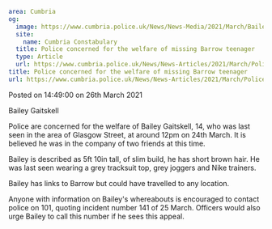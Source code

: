 ```yaml
area: Cumbria
og:
  image: https://www.cumbria.police.uk/News/News-Media/2021/March/Bailey-Gaitskelljpg.jpg
  site:
    name: Cumbria Constabulary
  title: Police concerned for the welfare of missing Barrow teenager
  type: Article
  url: https://www.cumbria.police.uk/News/News-Articles/2021/March/Police-concerned-for-the-welfare-of-missing-Barrow-teenager.aspx
title: Police concerned for the welfare of missing Barrow teenager
url: https://www.cumbria.police.uk/News/News-Articles/2021/March/Police-concerned-for-the-welfare-of-missing-Barrow-teenager.aspx
```

Posted on 14:49:00 on 26th March 2021

Bailey Gaitskell

Police are concerned for the welfare of Bailey Gaitskell, 14, who was last seen in the area of Glasgow Street, at around 12pm on 24th March. It is believed he was in the company of two friends at this time.

Bailey is described as 5ft 10in tall, of slim build, he has short brown hair. He was last seen wearing a grey tracksuit top, grey joggers and Nike trainers.

Bailey has links to Barrow but could have travelled to any location.

Anyone with information on Bailey's whereabouts is encouraged to contact police on 101, quoting incident number 141 of 25 March. Officers would also urge Bailey to call this number if he sees this appeal.

